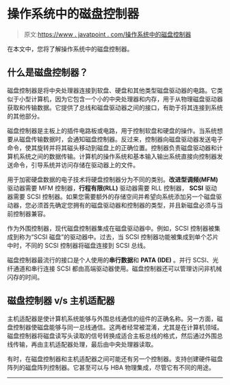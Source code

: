 # 操作系统中的磁盘控制器

> 原文:[https://www . javatpoint . com/操作系统中的磁盘控制器](https://www.javatpoint.com/disk-controller-in-operating-system)

在本文中，您将了解操作系统中的磁盘控制器。

## 什么是磁盘控制器？

磁盘控制器是将中央处理器连接到软盘、硬盘和其他类型磁盘驱动器的电路。它类似于小型计算机，因为它包含一个小的中央处理器和内存，用于从物理磁盘驱动器获取和传输数据。它提供了总线和磁盘驱动器之间的接口，有助于将其连接到系统的其他部分。

磁盘控制器是主板上的插件电路板或电路，用于控制软盘和硬盘的操作。当系统想要从磁盘传输数据时，会通知磁盘控制器。反过来，控制器向磁盘驱动器发送电子命令，使其旋转并将其磁头移动到磁盘上的正确位置。控制器负责磁盘驱动器和计算机系统之间的数据传输。计算机的操作系统和基本输入输出系统直接向控制器发送命令，引导系统并访问存储在驱动器上的文件。

用于加密硬盘数据的电子技术将硬盘控制器分为不同的类别。**改进型调频(MFM)** 驱动器需要 MFM 控制器，**行程有限(RLL)** 驱动器需要 RLL 控制器， **SCSI** 驱动器需要 SCSI 控制器。如果您需要额外的存储空间并希望向系统添加另一个磁盘驱动器，您必须首先确定您拥有的磁盘驱动器和控制器的类型，并且新磁盘必须与当前控制器兼容。

作为外围控制器，现代磁盘控制器集成在磁盘驱动器中。例如，SCSI 控制器被集成到称为“SCSI 磁盘”的驱动器中。过去，当 SCSI 控制器功能被集成到单个芯片中时，不同的 SCSI 控制器将磁盘连接到 SCSI 总线。

磁盘控制器最流行的接口是个人使用的**串行数据**和 **PATA (IDE)** 。并行 SCSI、光纤通道和串行连接 SCSI 都由高端驱动器使用。磁盘控制器还可以管理访问非机械闪存的时间。

## 磁盘控制器 v/s 主机适配器

主机适配器是使计算机系统能够与外围总线通信的组件的正确名称。另一方面，磁盘控制器使磁盘能够与同一总线通信。这两者经常被混淆，尤其是在计算机领域。磁盘控制器将磁盘读写头读取的信号转换成适合主板总线的格式，然后通过外围总线传输，再由主机适配器处理，最后由中央处理器读取。

有时，在磁盘控制器和主机适配器之间可能还有另一个控制器。支持创建硬件磁盘阵列的磁盘阵列控制器。它甚至可以与 HBA 物理集成，尽管它有不同的用途。

* * *